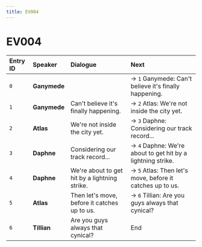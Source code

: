 ```yaml
---
title: EV004
---
```


# EV004


| Entry ID | Speaker | Dialogue | Next |
| :------- | :------ | :------- | :------------ |
| `0` | **Ganymede** |  | → `1` Ganymede: Can't believe it's finally happening\. |
| `1` | **Ganymede** | Can't believe it's finally happening\. | → `2` Atlas: We're not inside the city yet\. |
| `2` | **Atlas** | We're not inside the city yet\. | → `3` Daphne: Considering our track record\.\.\. |
| `3` | **Daphne** | Considering our track record\.\.\. | → `4` Daphne: We're about to get hit by a lightning strike\. |
| `4` | **Daphne** | We're about to get hit by a lightning strike\. | → `5` Atlas: Then let's move, before it catches up to us\. |
| `5` | **Atlas** | Then let's move, before it catches up to us\. | → `6` Tillian: Are you guys always that cynical? |
| `6` | **Tillian** | Are you guys always that cynical? | End |
